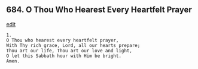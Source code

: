 
## 684.  O Thou Who Hearest Every Heartfelt Prayer
[edit](https://docs.google.com/document/d/13CKDRFel8QZww5oF2snGOzTHwdldcJ42/edit?mode=html)



    1.
    O Thou who hearest every heartfelt prayer, 
    With Thy rich grace, Lord, all our hearts prepare; 
    Thou art our life, Thou art our love and light, 
    O let this Sabbath hour with Him be bright. 
    Amen.
